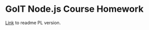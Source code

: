 # GoIT Node.js Course Homework

[Link](https://github.com/MateuszCharysz/nodejs-hw-templ/blob/master/readme.pl.md) to readme PL version.
